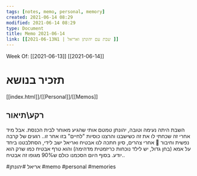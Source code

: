 ```yaml
---
tags: [notes, memo, personal, memory] 
created: 2021-06-14 08:29
modified: 2021-06-14 08:29
type: Document
title: Memo 2021-06-14
link: [[2021-06-13N1 | שבת עם יהונתן ואריאל ]]
---
```

Week Of: [[2021-06-13]]
[[2021-06-14]]

# תזכיר בנושא
[[index.html]]/[[Personal]]/[[Memos]]

## רקע\תיאור

השבת היתה נעימה וטובה, יהונתן טמטם אותי שהגיע מאוחר לבית הכנסת. אבל מיד אחרי זה שכחתי לו את זה כשישבנו והרצנו כוסיות "לחיים" בזו אחר זו.. רגעים של קרבה נפשית וחיבור 🥰
אחרי צהרים, סיון חתכה לנו אבטיח ואריאל ישב לידי, הסתלבטנו ביחד על אמא (בחן גדול, יש לילד נוכחות כריזמטית מדהימה) והוא טרף אבטיח כמו שרק הוא יודע. בסוף היום הסכמנו כולם ש90% מגופו זה אבטיח..
 
#אריאל 
#יהונתן 
#memo 
#personal
#memories